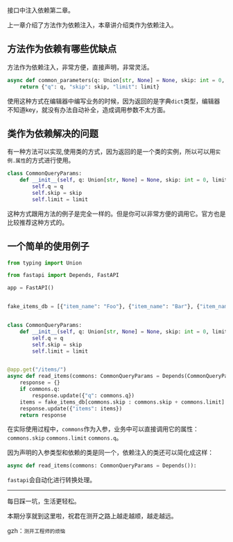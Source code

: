 接口中注入依赖第二章。

上一章介绍了方法作为依赖注入，本章讲介绍类作为依赖注入。

## 方法作为依赖有哪些优缺点

方法作为依赖注入，非常方便，直接声明，非常灵活。

```python
async def common_parameters(q: Union[str, None] = None, skip: int = 0, limit: int = 100):
    return {"q": q, "skip": skip, "limit": limit}
```

使用这种方式在编辑器中编写业务的时候，因为返回的是字典`dict`类型，编辑器不知道key，就没有办法自动补全，造成调用参数不太方面。

## 类作为依赖解决的问题

有一种方法可以实现,使用类的方式，因为返回的是一个类的实例，所以可以用`实例.属性`的方式进行使用。

```python
class CommonQueryParams:
    def __init__(self, q: Union[str, None] = None, skip: int = 0, limit: int = 100):
        self.q = q
        self.skip = skip
        self.limit = limit
```

这种方式跟用方法的例子是完全一样的。但是你可以非常方便的调用它。官方也是比较推荐这种方式的。


## 一个简单的使用例子

```python
from typing import Union

from fastapi import Depends, FastAPI

app = FastAPI()


fake_items_db = [{"item_name": "Foo"}, {"item_name": "Bar"}, {"item_name": "Baz"}]


class CommonQueryParams:
    def __init__(self, q: Union[str, None] = None, skip: int = 0, limit: int = 100):
        self.q = q
        self.skip = skip
        self.limit = limit


@app.get("/items/")
async def read_items(commons: CommonQueryParams = Depends(CommonQueryParams)):
    response = {}
    if commons.q:
        response.update({"q": commons.q})
    items = fake_items_db[commons.skip : commons.skip + commons.limit]
    response.update({"items": items})
    return response
```

在实际使用过程中，`commons`作为入参，业务中可以直接调用它的属性：`commons.skip` `commons.limit` `commons.q`。

因为声明的入参类型和依赖的类是同一个，依赖注入的类还可以简化成这样：

```python
async def read_items(commons: CommonQueryParams = Depends()):
```

`fastapi`会自动化进行转换处理。


***

每日踩一坑，生活更轻松。

本期分享就到这里啦，祝君在测开之路上越走越顺，越走越远。

gzh：`测开工程师的烦恼`

